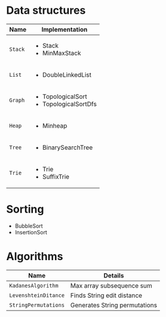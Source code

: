 # Data structures

| Name | Implementation|
| ------------- | ------------- |
| `Stack` | <ul><li>Stack</li><li>MinMaxStack</li></ul> |
| `List` | <ul><li>DoubleLinkedList</li></ul> |
| `Graph` | <ul><li>TopologicalSort</li><li>TopologicalSortDfs</li></ul> |
| `Heap` | <ul><li>Minheap</li></ul> |
| `Tree` | <ul><li>BinarySearchTree</li></ul> |
| `Trie` | <ul><li>Trie</li><li>SuffixTrie</li></ul> |

# Sorting

- BubbleSort
- InsertionSort


# Algorithms

| Name | Details|
| ------------- | ------------- |
| `KadanesAlgorithm` | Max array subsequence sum |
| `LevenshteinDitance` | Finds String edit distance |
| `StringPermutations` | Generates String permutations |

